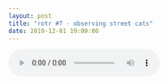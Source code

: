 ```yaml
---
layout: post
title: "rotr #7 - observing street cats"
date: 2019-12-01 19:00:00
---
```


<cut/>

<audio src="eps/rotr-7.opus" controls></audio>
